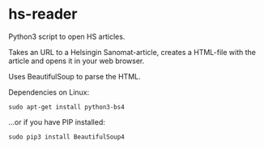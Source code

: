 # hs-reader
Python3 script to open HS articles.

Takes an URL to a Helsingin Sanomat-article, creates a HTML-file with the article and opens it in your web browser.

Uses BeautifulSoup to parse the HTML.

Dependencies on Linux:
```
sudo apt-get install python3-bs4
```
...or if you have PIP installed:
```
sudo pip3 install BeautifulSoup4
```
